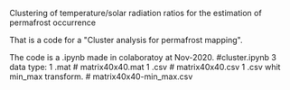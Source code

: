Clustering of temperature/solar radiation ratios for the estimation of permafrost occurrence

That is a code for a "Cluster analysis for permafrost mapping".

The code is a .ipynb made in colaboratoy at Nov-2020. #cluster.ipynb
3 data type:
1 .mat                          # matrix40x40.mat
1 .csv                          # matrix40x40.csv
1 .csv whit min_max transform.  # matrix40x40-min_max.csv
